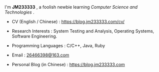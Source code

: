I'm **JM233333** , a foolish newbie learning *Computer Science and Technologies* .

- CV (English / Chinese) : https://blog.jm233333.com/cv/

- Research Interests : System Testing and Analysis, Operating Systems, Software Engineering.

- Programming Languages : C/C++, Java, Ruby

- Email : 26466398@163.com

- Personal Blog (in Chinese) : https://blog.jm233333.com
